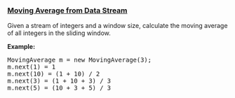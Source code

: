 ### [Moving Average from Data Stream](https://leetcode.com/problems/moving-average-from-data-stream)

<p>Given a stream of integers and a window size, calculate the moving average of all integers in the sliding window.</p>

<p><strong>Example:</strong></p>

<pre>
MovingAverage m = new MovingAverage(3);
m.next(1) = 1
m.next(10) = (1 + 10) / 2
m.next(3) = (1 + 10 + 3) / 3
m.next(5) = (10 + 3 + 5) / 3
</pre>

<p>&nbsp;</p>
